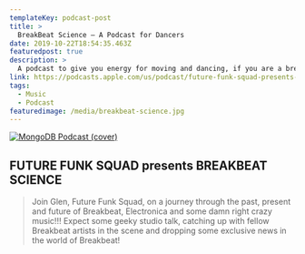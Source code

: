 ```yaml
---
templateKey: podcast-post
title: >
  BreakBeat Science — A Podcast for Dancers
date: 2019-10-22T18:54:35.463Z
featuredpost: true
description: >
  A podcast to give you energy for moving and dancing, if you are a breakbeat fan.
link: https://podcasts.apple.com/us/podcast/future-funk-squad-presents-breakbeat-science/id1484470546
tags:
  - Music
  - Podcast
featuredimage: /media/breakbeat-science.jpg
---
```


[![MongoDB Podcast (cover)](/media/breakbeat-science.jpg)](https://podcasts.apple.com/us/podcast/future-funk-squad-presents-breakbeat-science/id1484470546 'Go to MongoDB Podcast website')

## FUTURE FUNK SQUAD presents BREAKBEAT SCIENCE

> Join Glen, Future Funk Squad, on a journey through the past, present and future of Breakbeat, Electronica and some damn right crazy music!!! Expect some geeky studio talk, catching up with fellow Breakbeat artists in the scene and dropping some exclusive news in the world of Breakbeat!
